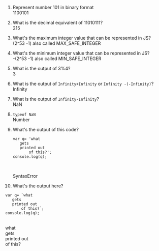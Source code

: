 1. Represent number 101 in binary format </br>
   1100101
2. What is the decimal equivalent of 11010111? </br>
   215
3. What's the maximum integer value that can be represented in JS?</br>
   (2^53 -1) also called MAX_SAFE_INTEGER
4. What's the minimum integer value that can be represented in JS?</br>
   -(2^53 -1) also called MIN_SAFE_INTEGER</br>
5. What is the output of 3%4?</br>
   3
6. What is the output of `Infinity+Infinity` or `Infinity -(-Infinity)`?</br>
   Infinity
7. What is the output of `Infinity-Infinity`?</br>
   NaN
8. `typeof NaN`</br>
   Number
9. What's the output of this code?</br>
   ```
   var q= 'what
	  gets
	  printed out 
          of this?';
   console.log(q);
   ```
    
    </br>
   
    SyntaxError
    
10. What's the output here?</br>
   ```
   var q= `what
	  gets
	  printed out 
          of this?`;
   console.log(q);
   ```
   </br>
   what</br>
   gets</br>
   printed out</br>
   of this?</br>
